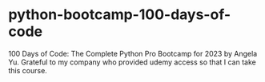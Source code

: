 # python-bootcamp-100-days-of-code
100 Days of Code: The Complete Python Pro Bootcamp for 2023 by Angela Yu. Grateful to my company who provided udemy access so that I can take this course.

